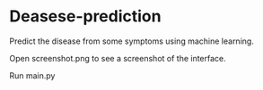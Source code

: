 # Deasese-prediction
Predict the disease from some symptoms using machine learning.

Open screenshot.png to see a screenshot of the interface.

Run main.py


